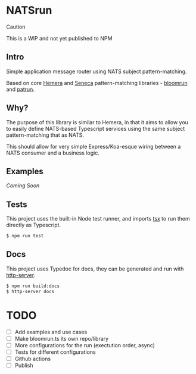 # NATSrun

> [!CAUTION]
> This is a WIP and not yet published to NPM

## Intro

Simple application message router using NATS subject pattern-matching.

Based on core [Hemera](https://github.com/hemerajs/hemera) and [Seneca](https://github.com/senecajs/seneca) pattern-matching libraries - [bloomrun](https://github.com/mcollina/bloomrun) and [patrun](https://github.com/rjrodger/patrun).

## Why?

The purpose of this library is similar to Hemera, in that it aims to allow you to easily define NATS-based Typescript services using the same subject pattern-matching that as NATS.

This should allow for very simple Express/Koa-esque wiring between a NATS consumer and a business logic.

## Examples

*Coming Soon*

## Tests

This project uses the built-in Node test runner, and imports [tsx](https://github.com/privatenumber/tsx) to run them directly as Typescript.

```sh
$ npm run test
```

## Docs

This project uses Typedoc for docs, they can be generated and run with [http-server](https://github.com/http-party/http-server).

```sh
$ npm run build:docs
$ http-server docs
```

# TODO

- [ ] Add examples and use cases
- [ ] Make bloomrun.ts its own repo/library  
- [ ] More configurations for the run (exectution order, async)  
- [ ] Tests for different configurations
- [ ] Github actions
- [ ] Publish

